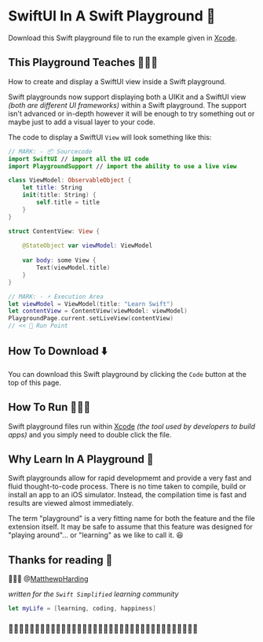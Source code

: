 # SwiftUI In A Swift Playground 🛝

Download this Swift playground file to run the example given in [Xcode](https://developer.apple.com/xcode).

## This Playground Teaches 👨🏻‍🏫
How to create and display a SwiftUI view inside a Swift playground. 

Swift playgrounds now support displaying both a UIKit and a SwiftUI view *(both are different UI frameworks)* within a Swift playground. The support isn't advanced or in-depth however it will be enough to try something out or maybe just to add a visual layer to your code.

The code to display a SwiftUI `View` will look something like this:

```Swift
// MARK: - 📦 Sourcecode
import SwiftUI // import all the UI code
import PlaygroundSupport // import the ability to use a live view

class ViewModel: ObservableObject {
    let title: String
    init(title: String) {
        self.title = title
    }
}

struct ContentView: View {
    
    @StateObject var viewModel: ViewModel
    
    var body: some View {
        Text(viewModel.title)
    }
}

// MARK: - ⚡️ Execution Area
let viewModel = ViewModel(title: "Learn Swift")
let contentView = ContentView(viewModel: viewModel)
PlaygroundPage.current.setLiveView(contentView)
// << 🔵 Run Point
```

## How To Download ⬇️
You can download this Swift playground by clicking the `Code` button at the top of this page. 

## How To Run 🏃🏾‍♂️
Swift playground files run within [Xcode](https://developer.apple.com/xcode) *(the tool used by developers to build apps)* and you simply need to double click the file.

## Why Learn In A Playground 🛝
Swift playgrounds allow for rapid developmemt and provide a very fast and fluid thought-to-code process. There is no time taken to compile, build or install an app to an iOS simulator. Instead, the compilation time is fast and results are viewed almost immediately. 

The term "playground" is a very fitting name for both the feature and the file extension itself. It may be safe to assume that this feature was designed for "playing around"... or "learning" as we like to call it. 😆

## Thanks for reading 📖
👨🏼‍💻
@[MatthewpHarding](https://github.com/MatthewpHarding)

*written for the `Swift Simplified` learning community*

```Swift
let myLife = [learning, coding, happiness] 
```
### 🧕🏻👨🏿‍💼👩🏼‍💼👩🏻‍💻👨🏼‍💼🧛🏻‍♀️👩🏼‍💻💁🏽‍♂️🕵🏻‍♂️🧝🏼‍♀️🦹🏼‍♀🧕🏾🧟‍♂️

